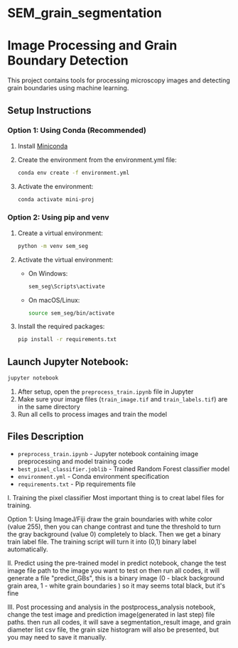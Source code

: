 # SEM_grain_segmentation

# Image Processing and Grain Boundary Detection

This project contains tools for processing microscopy images and detecting grain boundaries using machine learning.

## Setup Instructions

### Option 1: Using Conda (Recommended)

1. Install [Miniconda](https://docs.conda.io/en/latest/miniconda.html) 

2. Create the environment from the environment.yml file:
   ```bash
   conda env create -f environment.yml
   ```

3. Activate the environment:
   ```bash
   conda activate mini-proj
   ```

### Option 2: Using pip and venv

1. Create a virtual environment:
   ```bash
   python -m venv sem_seg
   ```

2. Activate the virtual environment:
   - On Windows:
     ```bash
     sem_seg\Scripts\activate
     ```
   - On macOS/Linux:
     ```bash
     source sem_seg/bin/activate
     ```

3. Install the required packages:
   ```bash
   pip install -r requirements.txt
   ```

## Launch Jupyter Notebook:
   ```bash
   jupyter notebook
   ```
1. After setup, open the `preprocess_train.ipynb` file in Jupyter
2. Make sure your image files (`train_image.tif` and `train_labels.tif`) are in the same directory
3. Run all cells to process images and train the model

## Files Description

- `preprocess_train.ipynb` - Jupyter notebook containing image preprocessing and model training code
- `best_pixel_classifier.joblib` - Trained Random Forest classifier model
- `environment.yml` - Conda environment specification
- `requirements.txt` - Pip requirements file

I. Training the pixel classifier
Most important thing is to creat label files for training.

Option 1: Using ImageJ/Fiji
draw the grain boundaries with white color (value 255), then you can change contrast and tune the threshold to turn the gray background (value 0) completely to black. Then we get a binary train label file.
The training script will turn it into (0,1) binary label automatically.

II. Predict using the pre-trained model
in predict notebook, change the test image file path to the image you want to test on
then run all codes, it will generate a file "predict_GBs", this is a binary image (0 - black background grain area, 1 - white grain boundaries ) 
so it may seems total black, but it's fine

III. Post processing and analysis
in the postprocess_analysis notebook, change the test image and prediction image(generated in last step) file paths.
then run all codes, it will save a segmentation_result image, and grain diameter list csv file,
the grain size histogram will also be presented, but you may need to save it manually.
